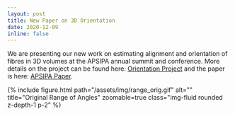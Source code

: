 ```yaml
---
layout: post
title: New Paper on 3D Orientation
date: 2020-12-09
inline: false
---
```


We are presenting our new work on estimating alignment and orientation of fibres in 3D volumes at the APSIPA annual summit and conference. More details on the project can be found here: [Orientation Project](../../research/orientation/) and the paper is here: [APSIPA Paper](../../assets/pdf/2020_APSIPA.pdf).

<div class="row justify-content-center">
  <div class="col-sm-5 mt-3 mt-md-0">
    {% include figure.html path="/assets/img/range_orig.gif" alt="" title="Original Range of Angles" zoomable=true class="img-fluid rounded z-depth-1 p-2" %}
  </div>
</div>
